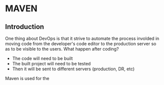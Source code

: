 # MAVEN
## Introduction
One thing about DevOps is that it strive to automate the process involded in moving code from the developer's code editor to the production server so as to be visible to the users.
What happen after coding?
- The code will need to be built
- The built project will need to be tested
- Then it will be sent to different servers (production, DR, etc)

Maven is used for the